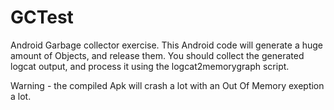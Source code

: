 GCTest
======

Android Garbage collector exercise. This Android code will generate a huge amount of Objects, and release them.
You should collect the generated logcat output, and process it using the logcat2memorygraph script.

Warning - the compiled Apk will crash a lot with an Out Of Memory exeption a lot.  
